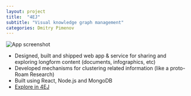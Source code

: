 ```yaml
---
layout: project
title:  "4EJ"
subtitle: "Visual knowledge graph management"
categories: Dmitry Pimenov
---
```


![App screenshot](../../assets/4ej1.png)
- Designed, built and shipped web app & service for sharing and exploring longform content (documents, infographics, etc)
- Developed mechanisms for clustering related information (like a proto-Roam Research)
- Built using React, Node.js and MongoDB 
- [Explore in 4EJ]("4ej.co")
